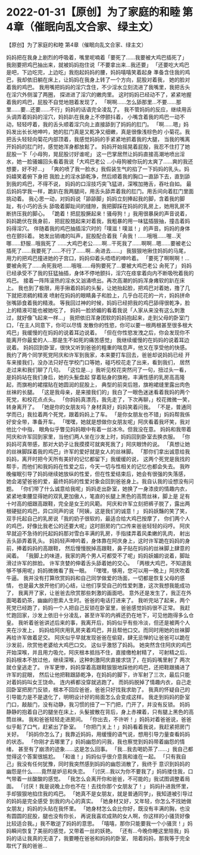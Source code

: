 # 2022-01-31【原创】为了家庭的和睦 第4章（催眠向乱文合家、绿主文）



【原创】为了家庭的和睦 第4章（催眠向乱文合家、绿主文）




妈妈把在我身上剧烈的呼吸着，嘴里呢喃着「要死了……我要被大鸡巴插死了」
我刚要把鸡巴抽出来，就被妈妈抱住说「不要拿出来…我还要」
「还要吃大鸡巴是吧，下边吃完，上边吃」我抱起妈妈的腰，妈妈嘻嘻笑着起身 準备含住我的鸡巴，我却依旧躺在床上，让妈妈在我身上转了一个方向，屁股对着我， 她的脸对着我的鸡巴。
我用嘴把妈妈的淫穴含住，不少淫水立刻流进了我嘴里，我把舌头在淫穴外侧溜了两圈， 探进进了淫穴的嫩肉里。
这时妈妈已经动不了，紧紧地握着我的鸡巴，屁股不自觉地翘着发现了， 「啊啊……怎么舔那里…不要……那里……要…还要……不行」妈妈的话语完全凌乱了。
我不管妈妈的反应，继续用舌头调弄着妈妈的淫穴，妈妈趴在我身上不停颤抖着， 小嘴含着我的鸡巴一动不动，轻轻哼着，我的舌头顺着淫穴向上直接舔到了妈妈的肛门。
「啊……嗯」妈妈发出长长地呻吟，她的肛门真是又乾净又细嫩，真是很像浅棕色的 小菊花。我把舌头轻轻向菊花内部顶着，我感觉妈妈的手紧紧地抓着我的大腿， 当我的嘴离开妈妈的肛门时，感觉她浑身都放鬆了。
妈妈开始摇晃着屁股，我忍不住打了她屁股一下「小母狗，晃屁股讨好谁呢」
这一巴掌居然让妈妈直接高潮地喷出淫水，她一脸骚媚回头看着我说「大鸡巴老公 …小母狗被你玩的太爽了……爽的我还想要，好不好…」
「爽的喷了我一脸水」我假装生气的掐了一下妈妈的乳头。妈妈嬉笑着俯下身把 我脸上的淫水舔乾净，然后顺着我的胸口一直舔下去，直到舔到我的鸡巴，不得不说， 妈妈的口淫技巧突飞猛进，深喉加捲舌，吞吐自如。
最后妈妈学我一样，跪趴在我两腿间，用舌头舔弄着我的肛门。用舌间向着肛门里面挑动着。
我心思一动，对妈妈说「舔舔脚」妈妈立刻捧起我的脚，含着我的脚趾，有小巧的舌头 舔吸着脚趾间的缝隙，我把脚踩在妈妈的乳房上，她用乳房不断挤压我的脚心。
「跪着！把屁股撅起来！骚母狗！」我用很暴戾的声音说着，妈妈跪伏在我身前， 把屁股翘起来对着我，我粗暴的用一味猛插狠抽，撞击着妈妈得淫穴。
伴随着我的鸡巴抽插淫穴时的「噗滋！噗滋！」的声音。妈妈的身体也在颤抖着。
她发出销魂的叫声，屁股配合着我「肏我！……哦哦……喔…天哪……舒服…哦我死了 ……大鸡巴老公……啊…干死我了……啊啊…嗯……要被老公插死了……我要死了……不行了……啊…肏进去……」
我狠狠地揪住妈妈的马尾，用力的把鸡巴撞进她的子宫口，妈妈仰着头唔唔的呻吟着。
「要死了啊啊啊！…要被肏死了……肏死我吧……哦哦……母狗要死了…要被大鸡巴老公 肏死了」
妈妈已经承受不了我的狂猛抽插，身体不停地颤抖，淫穴在痉挛着向内不断吸吮着我的鸡巴。 接着一阵阵滚热的淫水又汹涌喷出。再次高潮的妈妈浑身瘫软的趴在床上。
我也到了极限，用手揪着妈妈的头髮，让她抬起脸，把鸡巴对着她，撸了几下就把浓稠的精液 喷射在妈妈的眼睛鼻子和脸上，几乎白花花的一片，妈妈拼命张嘴舔食着我的精液。
等我回过神的时候，妈妈已经把我的鸡巴舔得很乾净，脸上的精液可能也被她吃了， 妈妈一脸娇媚的看着我说「人家从来没有这么刺激过，就好像飞起来一样…」
我把依旧浑身团软的妈妈抱起来，走到父母的卧室门口，「在主人同意下，你可以尽情 发散你的性慾，你可以要一根两根甚至很多根大鸡巴」我缓慢的在妈妈的说着耳边说着。
「但在你性慾发洩之后，你会发现你不能离开你最爱的人…那是生不如死的痛苦感觉」 我继续缓慢的在妈妈的说着耳边说着。
妈妈回到卧室，很快又听到爸爸的粗重的喘息声，他又在享受他的快感。
我约了两个同学死党阿庆和许军到我家，本来要打车回去，爸爸却说妈妈已经 开车来接我们，没办法只好在学校门口等她，碰巧校花走了出来，看到我们， 居然走过来和我们聊了几句。
「这位是…」我听见校花突然问了一句，扭过头一看，是妈妈站在我们身后，她的头髮盘起 穿着贴身的旗袍，丰满性感的乳房高高隆起，而旗袍的裙摆贴在她圆润的屁股上， 典型的前突后翘，旗袍裙缝里露出肉色丝袜的长腿。
「这是我母亲，是来接我们的」我白了一眼色迷迷看着我妈的两个死党，和校花点点头。
「你妈妈真漂亮，我先走了，下次再聊，」校花微微一笑，转身离开了。
「她是你的女朋友吗？身材真好」妈妈笑着问我。
「不是，普通同学而已」我拉着两个死党，跟着妈妈上了车。
「是你女朋友也不错」妈妈帮我係好安全带，準备开车。
「嘿嘿，她就是想做你女朋友呢」阿庆看着我坏笑，我对他比个中指， 眼角似乎瞥见妈妈眼中有着一丝冰冷。但我没在意。
妈妈和我带着阿庆和许军回到家里，当他们两人坐在沙发上时，妈妈回到卧室去换衣服。
「你妈妈可真带感，那对大奶子让我摸摸可就爽死我了」阿庆眼馋的说。
「真想让她的丝袜脚踩着我的鸡巴」许军的爱好就是女人的丝袜脚。
「那你们拿出诚意给我妈妈，离开时把今天所有美好的记忆都留下」我缓缓的说， 这两个死党是我找的帮手，而他们和我妈妈在性爱之后，今天一切与性相关的记忆也都会失去。
我昨晚催眠引导了妈妈继续她放纵的性爱，但在性爱结束后，她会有很强的失落感， 她会渴望爸爸的爱，最终妈妈的性爱对象会回到爸爸身上。我自认我的设想没有问题。
「你们带了什么诚意给我呢」妈妈走出卧室，她换了一身漆皮的情趣内衣， 紧紧地束腰显得她的双乳更加傲人，笔直的长腿上黑色的高筒丝袜，脚上是 足有十吋高的细跟高跟鞋，完全是女王的风範。
阿庆和许军立刻把裤子脱了，露出两根硬挺的鸡巴，异口同声的说「阿姨，这是我们的诚意！」
妈妈妖豔的笑了笑，双手托起自己的乳房说「我的奶子很软的，最适合给大鸡巴按摩了， 你们两个人的鸡巴，好像比我老公的还要大呢」这时厨房的门口传来爸爸轻轻的闷哼。
阿庆早就迫不急待的托起妈妈那对雪白丰满的乳房，手指揉弄着风柔嫩的乳肉， 射出舌头舔弄着乳头。
妈妈轻声呻吟着，身体靠在阿庆身上，这时许军跪在妈妈的身前，捧着妈妈的高跟鞋， 然后慢慢脱掉高跟鞋，鼻子贴在妈妈的丝袜脚上肆意的闻着。
「我脚上的味道，我家的两个男人可都受不了呢」妈妈妖媚的说着，脚趾滑过许军的胖脸。 许军贪婪的伸着舌头舔着她的交心。
「两根大鸡巴，不知道我够不够用呢」妈妈微微看了我一眼。
「嘿嘿，够用，您可以用一晚上」阿庆吹着牛逼。
我并没有打算欣赏妈妈和自己同学做爱的场面，一切都是恢复父母的感情， 也是最大放开他们的心结，让他们享受自己的性爱刺激，这次我想我能成功了， 我离开了家，让爸爸去欣赏那些刺激的画面吧。
意外还是发生了，我正在外面喝着奶茶，幽幽的思索人生时。爸爸的电话打进来了。
我听完站了起来，两个死党已经跑了，妈妈一个人把自己反锁在卧室里，爸爸感觉妈妈很不正常。
我赶忙跑回家，沙发上依旧十分凌乱，甚至许军的内裤还扔在地下，可见他跑得多么仓皇。
我听着爸爸讲述后来的事，我离开后，妈妈似乎有些冷淡，但还是被两个人夹在沙发上， 妈妈给阿庆用乳房夹着鸡巴，并且帮他口交。而同时用她的丝袜脚再给许军做着足交。
阿庆似乎早就发现爸爸在偷窥，肆无忌惮的让爸爸可以跪在沙发前，欣赏他老婆给大鸡巴口交。 这似乎激怒了妈妈。
她突然含住阿庆的鸡巴开始深喉，并且用力吸允，阿庆根本抵挡不住，直接缴枪射精了， 可射精之后，妈妈根本不放过他，继续深喉，这种刺激阿庆直接求饶了，在妈妈嘴里射了 两次就仓皇逃走了。
许军更惨，妈妈穿着高跟鞋狠狠地踩他的鸡巴，还把鞋跟捅进了许军的屁眼， 然后让他把鞋跟舔乾净，在妈妈的脚下，许军射了三次，最后只能对着妈妈叫女王饶命。 连内裤都没穿就逃跑了。
而妈妈脱掉了情趣内衣，自己走回卧室把房门反锁，根本不回应爸爸，爸爸只好找我求助了。
我真的怀疑自己的引导能力是不是退化了，明明设计好的局面怎么会变成这样。 我走到妈妈的卧室门口，敲敲门，没有动静，我习惯的扭了一下门把，门开了，并没有反锁。
妈妈静静的抱着自己的腿坐在床上，头髮披散在背后，身上赤裸着，只有腿上黑色的高筒丝袜。 我和爸爸轻轻走进房间。
「你出去，不许听！」妈妈对着爸爸说，爸爸似乎鬆了口气，赶紧出了卧室。
「你把门关上！」妈妈看着我说，我赶紧把房门关好。
「妈妈你怎么了」我靠近妈妈，用缓慢的语气说，想用引导力量查看妈妈的状态。
「你刚才去哪里了」妈妈幽怨的问我，我也察觉到妈妈带着幽怨的情绪， 甚至有了崩溃的迹象……这是怎么回事。
「我…我去喝奶茶了……」我自己都觉得这个答案很尴尬。
「和谁！」妈妈似乎很介意我和谁在一起。
「只有我自己」我没有任何犹豫，同时我突然感到妈妈的幽怨消散了，我终于 意识到妈妈的幽怨是什么……竟然是妒忌和失恋。
「讨厌…我以为你不要我了」妈妈搂住我，口气带着一丝酸酸的感觉。
「我怎么会离开你和爸爸，不可能的」我试图调整着局面。
「讨厌！我是说晚上你也不在！去找你那个女朋友了！」 妈妈扑进我怀里，手却狠狠地掐住我的鸡巴。
「她真不是女朋友，就是普通同学」，我知道被引导过的妈妈是完全感受 到我的内心的真实。
「她身材又好，又年轻，你怎么不找她做女朋友」妈妈的头贴在我怀里。
「她身材怎么会比你好，既没有丰满的胸，也没有圆圆的屁股，腿也没有你长， 再说我喜欢成熟的女人啊，你这样的小骚货好像比较适合我。」我不敢逆了妈妈的意思。
「嘻嘻，那你只能要我一个小骚货！」妈妈瞬间恢复了美丽的感觉，又带着一丝的妖艳。
「还有…今晚你睡这里陪我」妈妈的话让我真的无语了，我要睡在爸爸和妈妈的卧室， 陪着妈妈，那我等于完全取代了我的爸爸…




